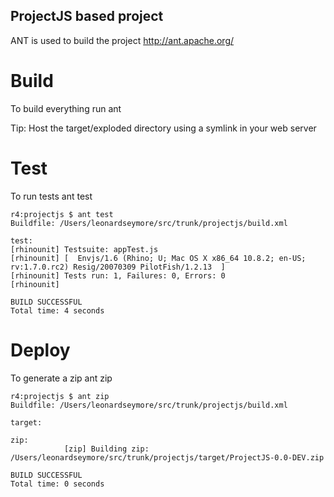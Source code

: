 ProjectJS based project
---

ANT is used to build the project
http://ant.apache.org/

# Build
To build everything run
ant

Tip: Host the target/exploded directory using a symlink in your web server

# Test
To run tests
ant test

	r4:projectjs $ ant test
	Buildfile: /Users/leonardseymore/src/trunk/projectjs/build.xml

	test:
	[rhinounit] Testsuite: appTest.js
	[rhinounit] [  Envjs/1.6 (Rhino; U; Mac OS X x86_64 10.8.2; en-US; rv:1.7.0.rc2) Resig/20070309 PilotFish/1.2.13  ]
	[rhinounit] Tests run: 1, Failures: 0, Errors: 0
	[rhinounit]

	BUILD SUCCESSFUL
	Total time: 4 seconds

# Deploy
To generate a zip
ant zip

	r4:projectjs $ ant zip
	Buildfile: /Users/leonardseymore/src/trunk/projectjs/build.xml

	target:

	zip:
				[zip] Building zip: /Users/leonardseymore/src/trunk/projectjs/target/ProjectJS-0.0-DEV.zip

	BUILD SUCCESSFUL
	Total time: 0 seconds